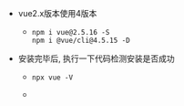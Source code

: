 - vue2.x版本使用4版本

  - ```
    npm i vue@2.5.16 -S
    npm i @vue/cli@4.5.15 -D
    
    ```

- 安装完毕后, 执行一下代码检测安装是否成功

  - ```
    npx vue -V
    ```

  - 